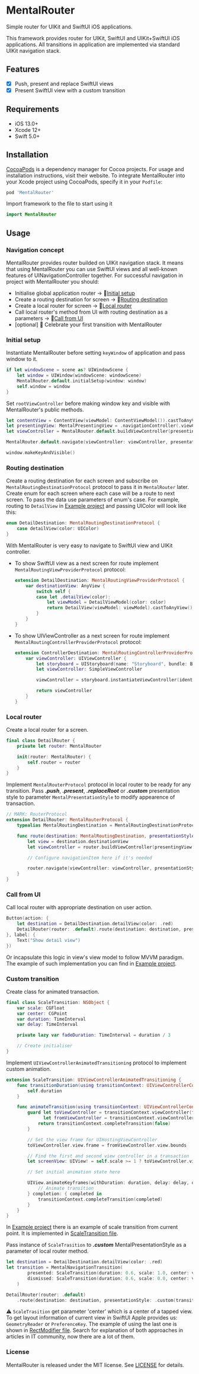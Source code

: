 # MentalRouter
Simple router for UIKit and SwiftUI iOS applications.

This framework provides router for UIKit, SwiftUI and UIKit+SwiftUI iOS applications.
All transitions in application are implemented via standard UIKit navigation stack.

## Features
- [x] Push, present and replace SwiftUI views
- [x] Present SwiftUI view with a custom transition

## Requirements
- iOS 13.0+
- Xcode 12+
- Swift 5.0+

## Installation

[CocoaPods](https://cocoapods.org) is a dependency manager for Cocoa projects. For usage and installation instructions, visit their website. To integrate MentalRouter into your Xcode project using CocoaPods, specify it in your `Podfile`:
```ruby
pod 'MentalRouter'
```

Import framework to the file to start using it
``` swift
import MentalRouter
```

## Usage

### Navigation concept

MentalRouter provides router builded on UIKit navigation stack. It means that using MentalRouter you can use SwiftUI views and all well-known features of UINavigationController together. For successful navigation in project with MentalRouter you should:
* Initialise global application router -> :link:[Initial setup](#initial-setup)
* Create a routing destination for screen -> :link:[Routing destination](#routing-destination)
* Create a local router for screen -> :link:[Local router](#local-router)
* Call local router's method from UI with routing destination as a parameters -> :link:[Call from UI](#call-from-ui)
* [optional] :ghost: Celebrate your first transition with MentalRouter


### Initial setup

Instantiate MentalRouter before setting `keyWindow` of application and pass window to it.
```Swift
if let windowScene = scene as? UIWindowScene {
    let window = UIWindow(windowScene: windowScene)
    MentalRouter.default.initialSetup(window: window)
    self.window = window
}
```

Set `rootViewController` before making window key and visible with MentalRouter's public methods.
```Swift
let contentView = ContentView(viewModel: ContentViewModel()).castToAnyView()
let presentingView: MentalPresentingView = .navigationController(.viewController(contentView))
let viewController = MentalRouter.default.buildViewController(presentingView: presentingView)

MentalRouter.default.navigate(viewController: viewController, presentationStyle: .replaceRoot)

window.makeKeyAndVisible()
```

### Routing destination

Create a routing destination for each screen and subscribe on `MentalRoutingDestinationProtocol` protocol to pass it in `MentalRouter` later. Create enum for each screen where each case will be a route to next screen. To pass the data use parameters of enum's case. For example, routing to `DetailView` in [Example project](https://github.com/MsMobileDev/MentalRouter/tree/master/Example) and passing UIColor will look like this:
```Swift
enum DetailDestination: MentalRoutingDestinationProtocol {
    case detailView(color: UIColor)
}
```

With MentalRouter is very easy to navigate to SwiftUI view and UIKit controller.
- To show SwiftUI view as a next screen for route implement `MentalRoutingViewProviderProtocol` protocol:
    ```Swift
    extension DetailDestination: MentalRoutingViewProviderProtocol {
        var destinationView: AnyView {
            switch self {
            case let .detailView(color):
                let viewModel = DetailViewModel(color: color)
                return DetailView(viewModel: viewModel).castToAnyView()
            }
        }
    }
    ```

- To show UIViewController as a next screen for route implement `MentalRoutingControllerProviderProtocol` protocol:
    ```Swift
    extension ControllerDestination: MentalRoutingControllerProviderProtocol {
        var viewController: UIViewController {
            let storyboard = UIStoryboard(name: "Storyboard", bundle: Bundle.main)
            let viewController: SimpleViewController

            viewController = storyboard.instantiateViewController(identifier: "SimpleViewController")

            return viewController
        }
    }
    ```

### Local router
Create a local router for a screen.
```Swift
final class DetailRouter {
    private let router: MentalRouter

    init(router: MentalRouter) {
        self.router = router
    }
}
```

Implement `MentalRouterProtocol` protocol in local router to be ready for any transition. Pass  ***.push***, ***.present***, ***.replaceRoot*** or ***.custom*** presentation style to parameter `MentalPresentationStyle` to modify appearence of transaction.
```Swift
// MARK: RouterProtocol
extension DetailRouter: MentalRouterProtocol {
    typealias MentalRoutingDestination = MentalRoutingDestinationProtocol & MentalRoutingViewProviderProtocol

    func route(destination: MentalRoutingDestination, presentationStyle: MentalPresentationStyle) {
        let view = destination.destinationView
        let viewController = router.buildViewController(presentingView: .viewController(view))

        // Configure navigationItem here if it's needed

        router.navigate(viewController: viewController, presentationStyle: presentationStyle)
    }
}
```

### Call from UI
Call local router with appropriate destination on user action.
```Swift
Button(action: {
    let destination = DetailDestination.detailView(color: .red)
    DetailRouter(router: .default).route(destination: destination, presentationStyle: .push)
}, label: {
    Text("Show detail view")
})
```
Or incapsulate this logic in view's view model to follow MVVM paradigm. The example of such implementation you can find in [Example project](https://github.com/MsMobileDev/MentalRouter/tree/master/Example).

### Custom transition
Create class for animated transaction.
```Swift
final class ScaleTransition: NSObject {
    var scale: CGFloat
    var center: CGPoint
    var duration: TimeInterval
    var delay: TimeInterval

    private lazy var fadeDuration: TimeInterval = duration / 3

    // Create initialiser
}
```

Implement `UIViewControllerAnimatedTransitioning` protocol to implement custom animation.
```Swift
extension ScaleTransition: UIViewControllerAnimatedTransitioning {
    func transitionDuration(using transitionContext: UIViewControllerContextTransitioning?) -> TimeInterval {
        self.duration
    }

    func animateTransition(using transitionContext: UIViewControllerContextTransitioning) {
        guard let toViewController = transitionContext.viewController(forKey: .to),
              let fromViewController = transitionContext.viewController(forKey: .from) else {
            return transitionContext.completeTransition(false)
        }

        // Set the view frame for UIHostingViewController
        toViewController.view.frame = fromViewController.view.bounds

        // Find the first and second view controller in a transaction
        let screenView: UIView! = self.scale >= 1 ? toViewController.view : fromViewController.view

        // Set initial animation state here

        UIView.animateKeyframes(withDuration: duration, delay: delay, options: .calculationModeCubic) {
            // Animate transition
        } completion: { completed in
            transitionContext.completeTransition(completed)
        }
    }
}
```
In [Example project](https://github.com/MsMobileDev/MentalRouter/tree/master/Example) there is an example of scale transition from current point. It is implemented in [ScaleTransition file](https://github.com/MsMobileDev/MentalRouter/blob/master/Example/MentalRouterExample/Sources/Helpers/ScaleTrasition.swift).

Pass instance of `ScaleTrasition` to ***.custom*** MentalPresentationStyle as a parameter of local router method.
```Swift
let destination = DetailDestination.detailView(color: .red)
let transition = MentalNavigationTransition(
        presented: ScaleTransition(duration: 0.6, scale: 1.0, center: viewCenter),
        dismissed: ScaleTransition(duration: 0.6, scale: 0.0, center: viewCenter)
    )

DetailRouter(router: .default)
    .route(destination: destination, presentationStyle: .custom(transition: transition))
```
:warning:
`ScaleTrasition` get parameter 'center' which is a center of a tapped view. To get layout information of current view in SwiftUI Apple provides us: `GeometryReader` or `PreferenceKey`. The example of using the last one is shown in [RectModifier file](). Search for explanation of both approaches in articles in IT community, now there are a lot of them.

### License
MentalRouter is released under the MIT license. See [LICENSE](https://github.com/MsMobileDev/MentalRouter/blob/master/LICENSE) for details.
